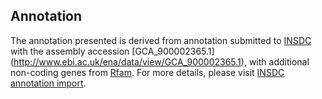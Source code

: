 
Annotation
----------

The annotation presented is derived from annotation submitted to
[INSDC](http://www.insdc.org) with the assembly accession [GCA\_900002365.1]
(http://www.ebi.ac.uk/ena/data/view/GCA_900002365.1),
with additional non-coding genes from
[Rfam](http://rfam.xfam.org/). For more details, please visit [INSDC
annotation import](http://ensemblgenomes.org/info/data/insdc_annotation).
